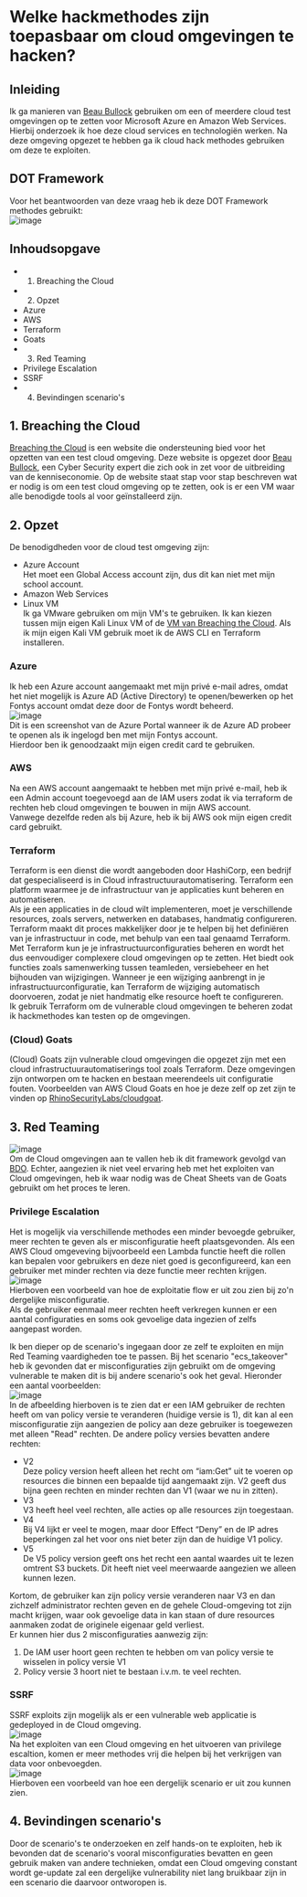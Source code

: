 # Welke hackmethodes zijn toepasbaar om cloud omgevingen te hacken?

## Inleiding
Ik ga manieren van [Beau Bullock](https://www.linkedin.com/in/beaubullock/) gebruiken om een of meerdere cloud test omgevingen op te zetten voor Microsoft Azure en Amazon Web Services. Hierbij onderzoek ik hoe deze cloud services en technologiën werken. Na deze omgeving opgezet te hebben ga ik cloud hack methodes gebruiken om deze te exploiten.

## DOT Framework
Voor het beantwoorden van deze vraag heb ik deze DOT Framework methodes gebruikt:  
![image](https://github.com/BrucevandeVen/Cloud-Exploits/assets/58031089/7c09aa7c-6063-4a9e-9b64-69ea3a624c13)


## Inhoudsopgave
- 1. Breaching the Cloud
- 2. Opzet
- Azure
- AWS
- Terraform
- Goats
- 3. Red Teaming
- Privilege Escalation
- SSRF
- 4. Bevindingen scenario's

## 1. Breaching the Cloud
[Breaching the Cloud](https://btc.breakforge.io/) is een website die ondersteuning bied voor het opzetten van een test cloud omgeving. Deze website is opgezet door [Beau Bullock](https://www.linkedin.com/in/beaubullock/), een Cyber Security expert die zich ook in zet voor de uitbreiding van de kenniseconomie. Op de website staat stap voor stap beschreven wat er nodig is om een test cloud omgeving op te zetten, ook is er een VM waar alle benodigde tools al voor geïnstalleerd zijn.

## 2. Opzet
De benodigdheden voor de cloud test omgeving zijn:  
- Azure Account  
Het moet een Global Access account zijn, dus dit kan niet met mijn school account.
- Amazon Web Services
- Linux VM  
Ik ga VMware gebruiken om mijn VM's te gebruiken. Ik kan kiezen tussen mijn eigen Kali Linux VM of de [VM van Breaching the Cloud](https://btc.breakforge.io/2-Linux-VM-Setup-87fca913978c409e9d21b61878ef28b5). Als ik mijn eigen Kali VM gebruik moet ik de AWS CLI en Terraform installeren.

### Azure
Ik heb een Azure account aangemaakt met mijn privé e-mail adres, omdat het niet mogelijk is Azure AD (Active Directory) te openen/bewerken op het Fontys account omdat deze door de Fontys wordt beheerd.  
![image](https://user-images.githubusercontent.com/58031089/233789375-d6d62fc9-0ea9-4368-adb9-5feef719723b.png)  
Dit is een screenshot van de Azure Portal wanneer ik de Azure AD probeer te openen als ik ingelogd ben met mijn Fontys account.  
Hierdoor ben ik genoodzaakt mijn eigen credit card te gebruiken.

### AWS
Na een AWS account aangemaakt te hebben met mijn privé e-mail, heb ik een Admin account toegevoegd aan de IAM users zodat ik via terraform de rechten heb cloud omgevingen te bouwen in mijn AWS account.  
Vanwege dezelfde reden als bij Azure, heb ik bij AWS ook mijn eigen credit card gebruikt.

### Terraform
Terraform is een dienst die wordt aangeboden door HashiCorp, een bedrijf dat gespecialiseerd is in Cloud infrastructuurautomatisering. Terraform een platform waarmee je de infrastructuur van je applicaties kunt beheren en automatiseren.  
Als je een applicaties in de cloud wilt implementeren, moet je verschillende resources, zoals servers, netwerken en databases, handmatig configureren. Terraform  maakt dit proces makkelijker door je te helpen bij het definiëren van je infrastructuur in code, met behulp van een taal genaamd Terraform. Met Terraform kun je je infrastructuurconfiguraties beheren en wordt het dus eenvoudiger complexere cloud omgevingen op te zetten. Het biedt ook functies zoals samenwerking tussen teamleden, versiebeheer en het bijhouden van wijzigingen. Wanneer je een wijziging aanbrengt in je infrastructuurconfiguratie, kan Terraform de wijziging automatisch doorvoeren, zodat je niet handmatig elke resource hoeft te configureren.  
Ik gebruik Terraform om de vulnerable cloud omgevingen te beheren zodat ik hackmethodes kan testen op de omgevingen.

### (Cloud) Goats
(Cloud) Goats zijn vulnerable cloud omgevingen die opgezet zijn met een cloud infrastructuurautomatiserings tool zoals Terraform. Deze omgevingen zijn ontworpen om te hacken en bestaan meerendeels uit configuratie fouten. Voorbeelden van AWS Cloud Goats en hoe je deze zelf op zet zijn te vinden op [RhinoSecurityLabs/cloudgoat](https://github.com/RhinoSecurityLabs/cloudgoat).

## 3. Red Teaming
![image](https://github.com/BrucevandeVen/Cloud-Exploits/assets/58031089/5edaa4f6-0150-4502-9de8-5b7798cddf3a)  
Om de Cloud omgevingen aan te vallen heb ik dit framework gevolgd van [BDO](https://www.bdo.ae/en-gb/services/advisory/technology-advisory-services/cybersecurity-services-en/red-teaming). Echter, aangezien ik niet veel ervaring heb met het exploiten van Cloud omgevingen, heb ik waar nodig was de Cheat Sheets van de Goats gebruikt om het proces te leren.  

### Privilege Escalation
Het is mogelijk via verschillende methodes een minder bevoegde gebruiker, meer rechten te geven als er misconfiguratie heeft plaatsgevonden. Als een AWS Cloud omgeveving bijvoorbeeld een Lambda functie heeft die rollen kan bepalen voor gebruikers en deze niet goed is geconfigureerd, kan een gebruiker met minder rechten via deze functie meer rechten krijgen.  
![image](https://github.com/BrucevandeVen/Cloud-Exploits/assets/58031089/09015bae-6e5c-4696-94a4-606e2b56f3d5)  
Hierboven een voorbeeld van hoe de exploitatie flow er uit zou zien bij zo'n dergelijke misconfiguratie.  
Als de gebruiker eenmaal meer rechten heeft verkregen kunnen er een aantal configuraties en soms ook gevoelige data ingezien of zelfs aangepast worden.  
  
Ik ben dieper op de scenario's ingegaan door ze zelf te exploiten en mijn Red Teaming vaardigheden toe te passen. Bij het scenario "ecs_takeover" heb ik gevonden dat er misconfiguraties zijn gebruikt om de omgeving vulnerable te maken dit is bij andere scenario's ook het geval. Hieronder een aantal voorbeelden:  
![image](https://github.com/BrucevandeVen/Cloud-Exploits/assets/58031089/3edff46f-ab1a-4f05-af10-3569e42480ca)  
In de afbeelding hierboven is te zien dat er een IAM gebruiker de rechten heeft om van policy versie te veranderen (huidige versie is 1), dit kan al een misconfiguratie zijn aangezien de policy aan deze gebruiker is toegewezen met alleen "Read" rechten. De andere policy versies bevatten andere rechten:  
- V2  
Deze policy version heeft alleen het recht om “iam:Get” uit te voeren op resources die binnen een bepaalde tijd aangemaakt zijn. V2 geeft dus bijna geen rechten en minder rechten dan V1 (waar we nu in zitten).  
- V3  
V3 heeft heel veel rechten, alle acties op alle resources zijn toegestaan.  
- V4  
Bij V4 lijkt er veel te mogen, maar door Effect “Deny” en de IP adres beperkingen zal het voor ons niet beter zijn dan de huidige V1 policy.  
- V5  
De V5 policy version geeft ons het recht een aantal waardes uit te lezen omtrent S3 buckets. Dit heeft niet veel meerwaarde aangezien we alleen kunnen lezen.  
  
Kortom, de gebruiker kan zijn policy versie veranderen naar V3 en dan zichzelf administrator rechten geven en de gehele Cloud-omgeving tot zijn macht krijgen, waar ook gevoelige data in kan staan of dure resources aanmaken zodat de originele eigenaar geld verliest.  
Er kunnen hier dus 2 misconfiguraties aanwezig zijn:  
1. De IAM user hoort geen rechten te hebben om van policy versie te wisselen in policy versie V1
2. Policy versie 3 hoort niet te bestaan i.v.m. te veel rechten. 

### SSRF
SSRF exploits zijn mogelijk als er een vulnerable web applicatie is gedeployed in de Cloud omgeving.  
![image](https://github.com/BrucevandeVen/Cloud-Exploits/assets/58031089/8477964b-d800-413f-885e-0f12606ebabf)  
Na het exploiten van een Cloud omgeving en het uitvoeren van privilege escaltion, komen er meer methodes vrij die helpen bij het verkrijgen van data voor onbevoegden.  
![image](https://github.com/BrucevandeVen/Cloud-Exploits/assets/58031089/7195a072-5397-47b8-a4d0-5b9baaeb5a55)  
Hierboven een voorbeeld van hoe een dergelijk scenario er uit zou kunnen zien.

## 4. Bevindingen scenario's
Door de scenario's te onderzoeken en zelf hands-on te exploiten, heb ik bevonden dat de scenario's vooral misconfiguraties bevatten en geen gebruik maken van andere technieken, omdat een Cloud omgeving constant wordt ge-update zal een dergelijke vulnerability niet lang bruikbaar zijn in een scenario die daarvoor ontworopen is. 






